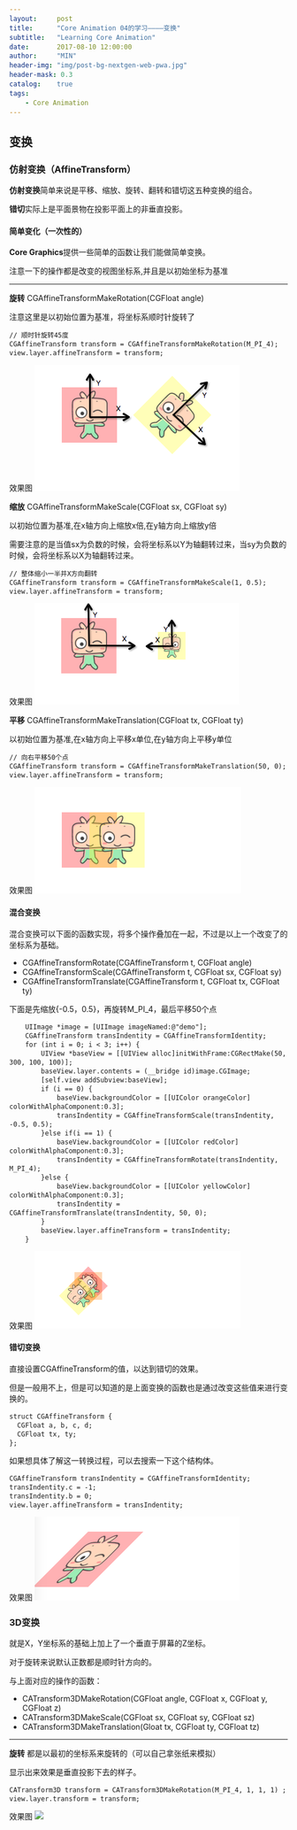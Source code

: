 ```yaml
---
layout:     post
title:      "Core Animation 04的学习————变换"
subtitle:   "Learning Core Animation"
date:       2017-08-10 12:00:00
author:     "MIN"
header-img: "img/post-bg-nextgen-web-pwa.jpg"
header-mask: 0.3
catalog:    true
tags:
    - Core Animation
---
```



## 变换

### 仿射变换（AffineTransform）

**仿射变换**简单来说是平移、缩放、旋转、翻转和错切这五种变换的组合。

**错切**实际上是平面景物在投影平面上的非垂直投影。

#### 简单变化（一次性的）

**Core Graphics**提供一些简单的函数让我们能做简单变换。

注意一下的操作都是改变的视图坐标系,并且是以初始坐标为基准

-----

**旋转** CGAffineTransformMakeRotation(CGFloat angle) 

注意这里是以初始位置为基准，将坐标系顺时针旋转了
 
```
// 顺时针旋转45度
CGAffineTransform transform = CGAffineTransformMakeRotation(M_PI_4);
view.layer.affineTransform = transform;
```
效果图
![](/img/in-mpost/Core-Animation-05/Rotation.png)

**缩放**  CGAffineTransformMakeScale(CGFloat sx, CGFloat sy)

以初始位置为基准,在x轴方向上缩放x倍,在y轴方向上缩放y倍

需要注意的是当值sx为负数的时候，会将坐标系以Y为轴翻转过来，当sy为负数的时候，会将坐标系以X为轴翻转过来。

```
// 整体缩小一半并X方向翻转
CGAffineTransform transform = CGAffineTransformMakeScale(1, 0.5);
view.layer.affineTransform = transform;
```
效果图
![](/img/in-mpost/Core-Animation-05/Scale.png)

**平移** CGAffineTransformMakeTranslation(CGFloat tx, CGFloat ty)

以初始位置为基准,在x轴方向上平移x单位,在y轴方向上平移y单位

```
// 向右平移50个点
CGAffineTransform transform = CGAffineTransformMakeTranslation(50, 0);
view.layer.affineTransform = transform;
```
效果图
![](/img/in-mpost/Core-Animation-05/Translation.png)

#### 混合变换

混合变换可以下面的函数实现，将多个操作叠加在一起，不过是以上一个改变了的坐标系为基础。

* CGAffineTransformRotate(CGAffineTransform t, CGFloat angle)     
* CGAffineTransformScale(CGAffineTransform t, CGFloat sx, CGFloat sy)      
* CGAffineTransformTranslate(CGAffineTransform t, CGFloat tx, CGFloat ty)

下面是先缩放{-0.5，0.5}，再旋转M_PI_4，最后平移50个点

```
	UIImage *image = [UIImage imageNamed:@"demo"];
	CGAffineTransform transIndentity = CGAffineTransformIdentity;
	for (int i = 0; i < 3; i++) {
		UIView *baseView = [[UIView alloc]initWithFrame:CGRectMake(50, 300, 100, 100)];
		baseView.layer.contents = (__bridge id)image.CGImage;
		[self.view addSubview:baseView];
		if (i == 0) {
			baseView.backgroundColor = [[UIColor orangeColor] colorWithAlphaComponent:0.3];
			transIndentity = CGAffineTransformScale(transIndentity, -0.5, 0.5);
		}else if(i == 1) {
			baseView.backgroundColor = [[UIColor redColor] colorWithAlphaComponent:0.3];
			transIndentity = CGAffineTransformRotate(transIndentity, M_PI_4);
		}else {
			baseView.backgroundColor = [[UIColor yellowColor] colorWithAlphaComponent:0.3];
			transIndentity = CGAffineTransformTranslate(transIndentity, 50, 0);
		}
		baseView.layer.affineTransform = transIndentity;
	}
```

效果图
![](/img/in-mpost/Core-Animation-05/mixTransform.png)


#### 错切变换

直接设置CGAffineTransform的值，以达到错切的效果。

但是一般用不上，但是可以知道的是上面变换的函数也是通过改变这些值来进行变换的。

```
struct CGAffineTransform {
  CGFloat a, b, c, d;
  CGFloat tx, ty;
};
```

如果想具体了解这一转换过程，可以去搜索一下这个结构体。

```
CGAffineTransform transIndentity = CGAffineTransformIdentity;
transIndentity.c = -1;
transIndentity.b = 0;
view.layer.affineTransform = transIndentity;
```
效果图
![](/img/in-mpost/Core-Animation-05/shear.png)

### 3D变换

就是X，Y坐标系的基础上加上了一个垂直于屏幕的Z坐标。

对于旋转来说默认正数都是顺时针方向的。

与上面对应的操作的函数：

* CATransform3DMakeRotation(CGFloat angle, CGFloat x, CGFloat y, CGFloat z)
* CATransform3DMakeScale(CGFloat sx, CGFloat sy, CGFloat sz) 
* CATransform3DMakeTranslation(Gloat tx, CGFloat ty, CGFloat tz)

------

**旋转** 都是以最初的坐标系来旋转的（可以自己拿张纸来模拟）

显示出来效果是垂直投影下去的样子。

```
CATransform3D transform = CATransform3DMakeRotation(M_PI_4, 1, 1, 1) ;
view.layer.transform = transform;
```
效果图
![](/img/in-mpost/Core-Animation-05/3DRatation.png)






